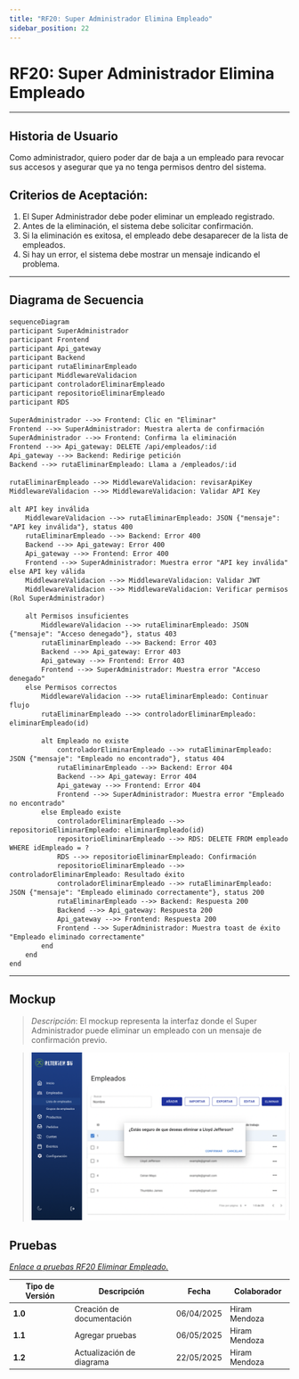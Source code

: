 ```yaml
---
title: "RF20: Super Administrador Elimina Empleado"
sidebar_position: 22
---
```


# RF20: Super Administrador Elimina Empleado


---

## Historia de Usuario

Como administrador, quiero poder dar de baja a un empleado para revocar sus accesos y asegurar que ya no tenga permisos dentro del sistema.

## **Criterios de Aceptación:**

1. El Super Administrador debe poder eliminar un empleado registrado.
2. Antes de la eliminación, el sistema debe solicitar confirmación.
3. Si la eliminación es exitosa, el empleado debe desaparecer de la lista de empleados.
4. Si hay un error, el sistema debe mostrar un mensaje indicando el problema.

---

## **Diagrama de Secuencia**

```mermaid
sequenceDiagram
participant SuperAdministrador
participant Frontend
participant Api_gateway
participant Backend
participant rutaEliminarEmpleado
participant MiddlewareValidacion
participant controladorEliminarEmpleado
participant repositorioEliminarEmpleado
participant RDS

SuperAdministrador -->> Frontend: Clic en "Eliminar"
Frontend -->> SuperAdministrador: Muestra alerta de confirmación
SuperAdministrador -->> Frontend: Confirma la eliminación
Frontend -->> Api_gateway: DELETE /api/empleados/:id
Api_gateway -->> Backend: Redirige petición
Backend -->> rutaEliminarEmpleado: Llama a /empleados/:id

rutaEliminarEmpleado -->> MiddlewareValidacion: revisarApiKey
MiddlewareValidacion -->> MiddlewareValidacion: Validar API Key

alt API key inválida
    MiddlewareValidacion -->> rutaEliminarEmpleado: JSON {"mensaje": "API key inválida"}, status 400
    rutaEliminarEmpleado -->> Backend: Error 400
    Backend -->> Api_gateway: Error 400
    Api_gateway -->> Frontend: Error 400
    Frontend -->> SuperAdministrador: Muestra error "API key inválida"
else API key válida
    MiddlewareValidacion -->> MiddlewareValidacion: Validar JWT
    MiddlewareValidacion -->> MiddlewareValidacion: Verificar permisos (Rol SuperAdministrador)

    alt Permisos insuficientes
        MiddlewareValidacion -->> rutaEliminarEmpleado: JSON {"mensaje": "Acceso denegado"}, status 403
        rutaEliminarEmpleado -->> Backend: Error 403
        Backend -->> Api_gateway: Error 403
        Api_gateway -->> Frontend: Error 403
        Frontend -->> SuperAdministrador: Muestra error "Acceso denegado"
    else Permisos correctos
        MiddlewareValidacion -->> rutaEliminarEmpleado: Continuar flujo
        rutaEliminarEmpleado -->> controladorEliminarEmpleado: eliminarEmpleado(id)

        alt Empleado no existe
            controladorEliminarEmpleado -->> rutaEliminarEmpleado: JSON {"mensaje": "Empleado no encontrado"}, status 404
            rutaEliminarEmpleado -->> Backend: Error 404
            Backend -->> Api_gateway: Error 404
            Api_gateway -->> Frontend: Error 404
            Frontend -->> SuperAdministrador: Muestra error "Empleado no encontrado"
        else Empleado existe
            controladorEliminarEmpleado -->> repositorioEliminarEmpleado: eliminarEmpleado(id)
            repositorioEliminarEmpleado -->> RDS: DELETE FROM empleado WHERE idEmpleado = ?
            RDS -->> repositorioEliminarEmpleado: Confirmación
            repositorioEliminarEmpleado -->> controladorEliminarEmpleado: Resultado éxito
            controladorEliminarEmpleado -->> rutaEliminarEmpleado: JSON {"mensaje": "Empleado eliminado correctamente"}, status 200
            rutaEliminarEmpleado -->> Backend: Respuesta 200
            Backend -->> Api_gateway: Respuesta 200
            Api_gateway -->> Frontend: Respuesta 200
            Frontend -->> SuperAdministrador: Muestra toast de éxito "Empleado eliminado correctamente"
        end
    end
end
```

---

## **Mockup**

> _Descripción_: El mockup representa la interfaz donde el Super Administrador puede eliminar un empleado con un mensaje de confirmación previo.

> ![Interfaz de consultar lista de roles](imagenes/Eliminar_empleados.png)


## **Pruebas**

_<u>[Enlace a pruebas RF20 Eliminar Empleado.](https://docs.google.com/spreadsheets/d/1NLGwGrGA5PVOEzLaqxa8Ts1D_Ng3QzzqNKWJYUzxD-M/edit?pli=1&gid=1904919670#gid=1904919670)</u>_


| **Tipo de Versión** | **Descripción**                  | **Fecha**  | **Colaborador** |
| ------------------- | -------------------------------- | ---------- | --------------- |
| **1.0**             | Creación de documentación        | 06/04/2025 | Hiram Mendoza  |
| **1.1**             | Agregar pruebas | 06/05/2025 | Hiram Mendoza   |
| **1.2**             | Actualización de diagrama | 22/05/2025 | Hiram Mendoza   |

